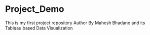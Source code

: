 # Project_Demo
This is my first project repository
Author By Mahesh Bhadane and its Tableau based Data Visualization
